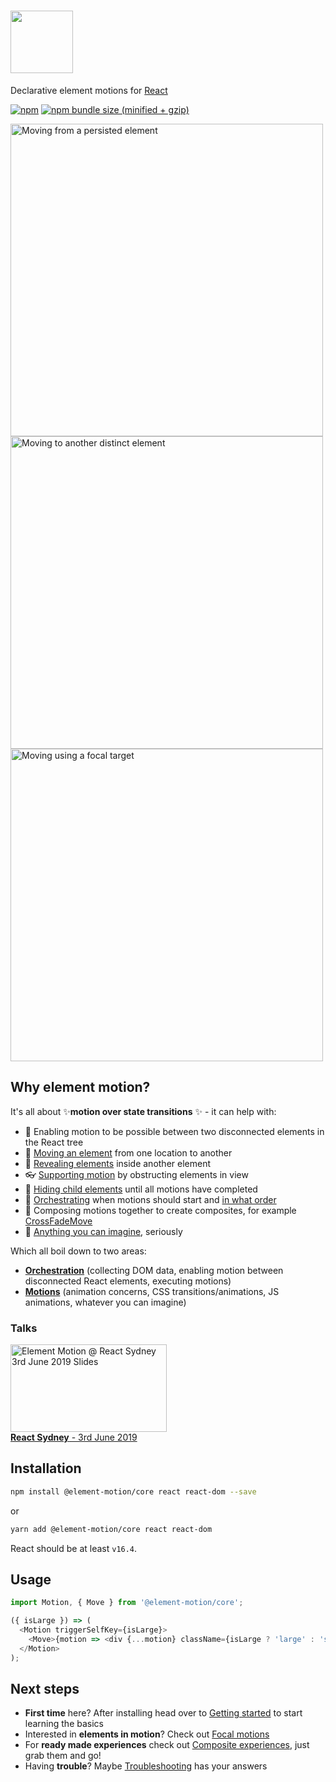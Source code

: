 <h1>
  <img aria-label="element motion" src="https://user-images.githubusercontent.com/6801309/58364853-bf21cd80-7efd-11e9-8300-df952b3a03c8.png" height="100" />
</h1>

Declarative element motions for [React](https://reactjs.org/)

[![npm](https://img.shields.io/npm/v/@element-motion/core.svg)](https://www.npmjs.com/package/@element-motion/core) [![npm bundle size (minified + gzip)](https://badgen.net/bundlephobia/minzip/@element-motion/core)](https://bundlephobia.com/result?p=@element-motion/core)

<a href="https://elementmotion.com/getting-started#moving-from-a-persisted-element"><img src="https://user-images.githubusercontent.com/6801309/57364146-eff7c800-71c5-11e9-9ddd-98ec510a6002.gif" height="500" alt="Moving from a persisted element" /></a>
<a href="https://elementmotion.com/getting-started#moving-to-another-distinct-element"><img src="https://user-images.githubusercontent.com/6801309/57364968-88db1300-71c7-11e9-8a51-b45b45eb64ab.gif" height="500" alt="Moving to another distinct element" /></a>
<a href="https://elementmotion.com/advanced-usage#moving-using-a-focal-target"><img src="https://user-images.githubusercontent.com/6801309/57364297-3cdb9e80-71c6-11e9-9a5f-e69ad9a7184b.gif" height="500" alt="Moving using a focal target" /></a>

## Why element motion?

It's all about ✨**motion over state transitions** ✨ - it can help with:

- 📴 Enabling motion to be possible between two disconnected elements in the React tree
- 🚚 [Moving an element](https://elementmotion.com/move) from one location to another
- 💨 [Revealing elements](https://elementmotion.com/focal-reveal-move) inside another element
- 👓 [Supporting motion](https://elementmotion.com/supporting-motions) by obstructing elements in view
- 🤫 [Hiding child elements](https://elementmotion.com/advanced-usage#delay-showing-content-until-all-motions-have-finished) until all motions have completed
- 🔢 [Orchestrating](https://elementmotion.com/advanced-usage#wait-for-the-previous-motion-to-finish-before-starting-the-next) when motions should start and [in what order](https://elementmotion.com/advanced-usage#controlling-in-what-order-motions-should-execute)
- 📝 Composing motions together to create composites, for example [CrossFadeMove](https://elementmotion.com/cross-fade-move)
- 🤯 [Anything you can imagine](https://elementmotion.com/custom-motions), seriously

Which all boil down to two areas:

- [**Orchestration**](https://elementmotion.com/motion) (collecting DOM data, enabling motion between disconnected React elements, executing motions)
- [**Motions**](https://elementmotion.com/custom-motions) (animation concerns, CSS transitions/animations, JS animations, whatever you can imagine)

### Talks

<a href="https://www.icloud.com/keynote/0ryFt4ce-WLXBwwOttgI9SbMA#element-motion-react-sydney"><img width="250" height="140" alt="Element Motion @ React Sydney 3rd June 2019 Slides" src="https://user-images.githubusercontent.com/6801309/58944241-bade9580-87c4-11e9-99f1-435943e7fa14.png"></a>
<br /><a href="https://www.meetup.com/React-Sydney/events/261817672/"><strong>React Sydney</strong> - 3rd June 2019</a>

## Installation

```bash
npm install @element-motion/core react react-dom --save
```

or

```bash
yarn add @element-motion/core react react-dom
```

React should be at least `v16.4`.

## Usage

```js
import Motion, { Move } from '@element-motion/core';

({ isLarge }) => (
  <Motion triggerSelfKey={isLarge}>
    <Move>{motion => <div {...motion} className={isLarge ? 'large' : 'small'} />}</Move>
  </Motion>
);
```

## Next steps

- **First time** here? After installing head over to [Getting started](https://elementmotion.com/getting-started) to start learning the basics
- Interested in **elements in motion**? Check out [Focal motions](https://elementmotion.com/focal-motions)
- For **ready made experiences** check out [Composite experiences](https://elementmotion.com/composite-experiences), just grab them and go!
- Having **trouble**? Maybe [Troubleshooting](https://elementmotion.com/troubleshooting) has your answers
